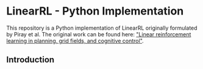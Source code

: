 # LinearRL - Python Implementation
This repository is a Python implementation of LinearRL originally formulated by Piray et al.
The original work can be found here: ["Linear reinforcement learning in planning, grid fields, and cognitive control"](https://www.nature.com/articles/s41467-021-25123-3). 
## Introduction
